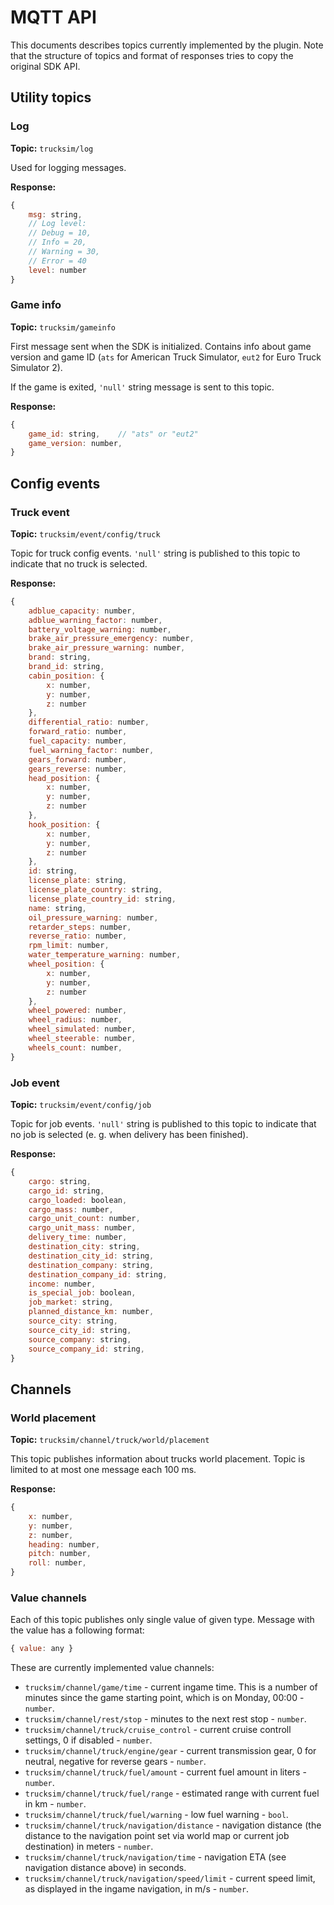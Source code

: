 # MQTT API

This documents describes topics currently implemented by the plugin. Note that the structure of topics and
format of responses tries to copy the original SDK API.

## Utility topics

### Log

**Topic:** ``trucksim/log``

Used for logging messages.

**Response:**

```javascript
{
	msg: string,
	// Log level:
	// Debug = 10,
	// Info = 20,
	// Warning = 30,
	// Error = 40
	level: number
}
```

### Game info

**Topic:** ``trucksim/gameinfo``

First message sent when the SDK is initialized. Contains info about game version and game ID (``ats`` for American Truck Simulator,
``eut2`` for Euro Truck Simulator 2).

If the game is exited, ``'null'`` string message is sent to this topic.

**Response:**

```javascript
{
    game_id: string, 	// "ats" or "eut2"
    game_version: number,
}
```

## Config events

### Truck event

**Topic:** ``trucksim/event/config/truck``

Topic for truck config events. ``'null'`` string is published to this topic to indicate that no truck is selected.

**Response:**

```javascript
{
    adblue_capacity: number,
    adblue_warning_factor: number,
    battery_voltage_warning: number,
    brake_air_pressure_emergency: number,
    brake_air_pressure_warning: number,
    brand: string,
    brand_id: string,
    cabin_position: {
        x: number,
        y: number,
        z: number
    },
    differential_ratio: number,
    forward_ratio: number,
    fuel_capacity: number,
    fuel_warning_factor: number,
    gears_forward: number,
    gears_reverse: number,
    head_position: {
        x: number,
        y: number,
        z: number
    },
    hook_position: {
        x: number,
        y: number,
        z: number
    },
    id: string,
    license_plate: string,
    license_plate_country: string,
    license_plate_country_id: string,
    name: string,
    oil_pressure_warning: number,
    retarder_steps: number,
    reverse_ratio: number,
    rpm_limit: number,
    water_temperature_warning: number,
    wheel_position: {
        x: number,
        y: number,
        z: number
    },
    wheel_powered: number,
    wheel_radius: number,
    wheel_simulated: number,
    wheel_steerable: number,
    wheels_count: number,
}
```

### Job event

**Topic:** ``trucksim/event/config/job``

Topic for job events. ``'null'`` string is published to this topic to indicate that no job is selected (e. g. when delivery has been finished).

**Response:**

```javascript
{
    cargo: string,
    cargo_id: string,
    cargo_loaded: boolean,
    cargo_mass: number,
    cargo_unit_count: number,
    cargo_unit_mass: number,
    delivery_time: number,
    destination_city: string,
    destination_city_id: string,
    destination_company: string,
    destination_company_id: string,
    income: number,
    is_special_job: boolean,
    job_market: string,
    planned_distance_km: number,
    source_city: string,
    source_city_id: string,
    source_company: string,
    source_company_id: string,
}
```

## Channels

### World placement

**Topic:** ``trucksim/channel/truck/world/placement``

This topic publishes information about trucks world placement. Topic is limited to at most one message each 100 ms.

**Response:**

```javascript
{
    x: number,
    y: number,
    z: number,
    heading: number,
    pitch: number,
    roll: number,
}
```

### Value channels

Each of this topic publishes only single value of given type. Message with the value has a following format:

```javascript
{ value: any }
```

These are currently implemented value channels:

* ``trucksim/channel/game/time`` - current ingame time. This is a number of minutes since the game starting point, which is on Monday, 00:00 - ``number``.
* ``trucksim/channel/rest/stop`` - minutes to the next rest stop - ``number``.
* ``trucksim/channel/truck/cruise_control`` - current cruise controll settings, 0 if disabled - ``number``.
* ``trucksim/channel/truck/engine/gear`` - current transmission gear, 0 for neutral, negative for reverse gears - ``number``.
* ``trucksim/channel/truck/fuel/amount`` - current fuel amount in liters - ``number``.
* ``trucksim/channel/truck/fuel/range`` - estimated range with current fuel in km - ``number``.
* ``trucksim/channel/truck/fuel/warning`` - low fuel warning - ``bool``.
* ``trucksim/channel/truck/navigation/distance`` - navigation distance (the distance to the navigation point set via world map or current job destination) in meters - ``number``.
* ``trucksim/channel/truck/navigation/time`` - navigation ETA (see navigation distance above) in seconds.
* ``trucksim/channel/truck/navigation/speed/limit`` - current speed limit, as displayed in the ingame navigation, in m/s - ``number``.